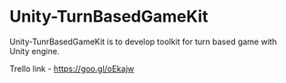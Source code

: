 # Unity-TurnBasedGameKit
Unity-TunrBasedGameKit is to develop toolkit for turn based game with Unity engine.

Trello link - https://goo.gl/oEkajw
